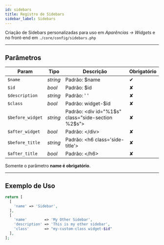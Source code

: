 ```yaml
---
id: sidebars
title: Registro de Sidebars
sidebar_label: Sidebars
---
```


Criação de Sidebars personalizadas para uso em *Aparências -> Widgets* e no front-end em `./core/config/sidebars.php`

---

## Parâmetros

| Param            | Tipo     | Descrição                                            | Obrigatório |
|------------------|----------|------------------------------------------------------|-------------|
| `$name`          | *string* | Padrão: $name                                        | ✔           |
| `$id`            | *bool*   | Padrão: $id                                          | ✘           |
| `$description`   | *string* | Padrão: ' '                                          | ✘           |
| `$class`         | *bool*   | Padrão: widget-$id                                   | ✘           |
| `$before_widget` | *string* | Padrão: &lt;div id="%1$s" class="side-section %2$s"> | ✘           |
| `$after_widget`  | *bool*   | Padrão: &lt;/div>                                    | ✘           |
| `$before_title`  | *string* | Padrão: &lt;h6 class='side-title'>                   | ✘           |
| `$after_title`   | *bool*   | Padrão: &lt;/h6>                                     | ✘           |

Somente o parâmetro **name é obrigatório**.

---

## Exemplo de Uso

```php
return [
  [
    'name' => 'Sidebar',
  ],
  [
    'name'        => 'My Other Sidebar',
    'description' => 'This is my other sidebar',
    'class'       => "my-custom-class widget-$id"
  ],
];
```
